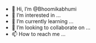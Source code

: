 - 👋 Hi, I’m @Bhoomikabhumi
- 👀 I’m interested in ...
- 🌱 I’m currently learning ...
- 💞️ I’m looking to collaborate on ...
- 📫 How to reach me ...

<!---
Bhoomikabhumi/Bhoomikabhumi is a ✨ special ✨ repository because its `README.md` (this file) appears on your GitHub profile.
You can click the Preview link to take a look at your changes.
--->
